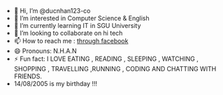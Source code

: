 - 👋 Hi, I’m @ducnhan123-co
- 👀 I’m interested in Computer Science & English 
- 🌱 I’m currently learning IT in SGU University  
- 💞️ I’m looking to collaborate on hi tech
- 📫 How to reach me : [through facebook](https://www.facebook.com/pham.trac.731/)
- 😄 Pronouns: N.H.A.N
- ⚡ Fun fact: I LOVE EATING , READING , SLEEPING , WATCHING , SHOPPING , TRAVELLING ,RUNNING , CODING AND CHATTING WITH FRIENDS.
- 14/08/2005 is my birthday !!!

<!---
ducnhan123-co/ducnhan123-co is a ✨ special ✨ repository because its `README.md` (this file) appears on your GitHub profile.
You can click the Preview link to take a look at your changes.
--->
